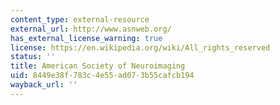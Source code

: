 ```yaml
---
content_type: external-resource
external_url: http://www.asnweb.org/
has_external_license_warning: true
license: https://en.wikipedia.org/wiki/All_rights_reserved
status: ''
title: American Society of Neuroimaging
uid: 8449e38f-783c-4e55-ad07-3b55cafcb194
wayback_url: ''
---
```

